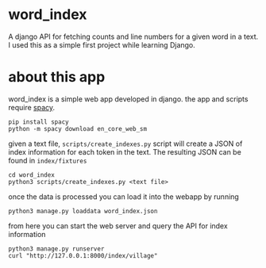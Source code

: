 # word_index
A django API for fetching counts and line numbers for a given word in a text. I used this as a simple first project while learning Django.

# about this app
word_index is a simple web app developed in django. the app and scripts require [spacy](https://spacy.io/).
```
pip install spacy
python -m spacy download en_core_web_sm
```

given a text file, `scripts/create_indexes.py` script will create a JSON of index information for each token in the text. The resulting JSON can be found in `index/fixtures`
```
cd word_index
python3 scripts/create_indexes.py <text file>
```
once the data is processed you can load it into the webapp by running
```
python3 manage.py loaddata word_index.json
```
from here you can start the web server and query the API for index information
```
python3 manage.py runserver
curl "http://127.0.0.1:8000/index/village"
```
